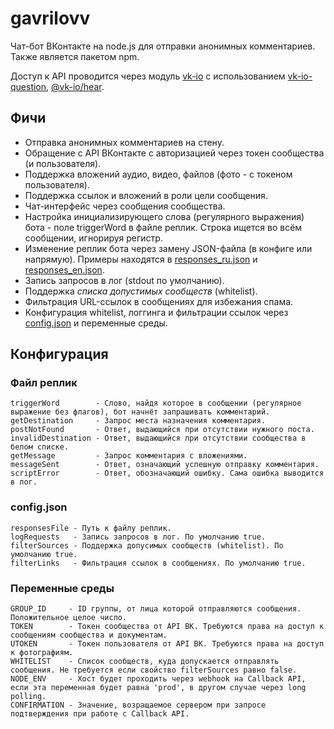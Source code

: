 # gavrilovv
Чат-бот ВКонтакте на node.js для отправки анонимных комментариев. Также является пакетом npm.

Доступ к API проводится через модуль [vk-io](https://github.com/negezor/vk-io) с использованием [vk-io-question](https://github.com/fakemancat/vk-io-question), [@vk-io/hear](https://github.com/negezor/vk-io/blob/master/packages/hear).

## Фичи
* Отправка анонимных комментариев на стену.
* Обращение с API ВКонтакте с авторизацией через токен сообщества (и пользователя).
* Поддержка вложений аудио, видео, файлов (фото - с токеном пользователя).
* Поддержка ссылок и вложений в роли цели сообщения.
* Чат-интерфейс через сообщения сообщества.
* Настройка инициализирующего слова (регулярного выражения) бота - поле triggerWord в файле реплик. Строка ищется во всём сообщении, игнорируя регистр.
* Изменение реплик бота через замену JSON-файла (в конфиге или напрямую). Примеры находятся в [responses_ru.json](./responses_ru.json) и [responses_en.json](./responses_en.json).
* Запись запросов в лог (stdout по умолчанию).
* Поддержка *списка допустимых сообществ* (whitelist).
* Фильтрация URL-ссылок в сообщениях для избежания спама.
* Конфигурация whitelist, логгинга и фильтрации ссылок через [config.json](./config.json) и переменные среды.

## Конфигурация
### Файл реплик
```
triggerWord        - Слово, найдя которое в сообщении (регулярное выражение без флагов), бот начнёт запрашивать комментарий.
getDestination     - Запрос места назначения комментария.
postNotFound       - Ответ, выдающийся при отсутствии нужного поста.
invalidDestination - Ответ, выдающийся при отсутствии сообщества в белом списке.
getMessage         - Запрос комментария с вложениями.
messageSent        - Ответ, означающий успешную отправку комментария.
scriptError        - Ответ, обозначающий ошибку. Сама ошибка выводится в лог.
```
### config.json
```
responsesFile - Путь к файлу реплик.
logRequests   - Запись запросов в лог. По умолчанию true.
filterSources - Поддержка допусимых сообществ (whitelist). По умолчанию true.
filterLinks   - Фильтрация ссылок в сообщениях. По умолчанию true.
```
### Переменные среды
```
GROUP_ID     - ID группы, от лица которой отправляются сообщения. Положительное целое число.
TOKEN        - Токен сообщества от API ВК. Требуются права на доступ к сообщениям сообщества и документам.
UTOKEN       - Токен пользователя от API ВК. Требуются права на доступ к фотографиям.
WHITELIST    - Список сообществ, куда допускается отправлять сообщения. Не требуется если свойство filterSources равно false.
NODE_ENV     - Хост будет проходить через webhook на Callback API, если эта переменная будет равна 'prod', в другом случае через long polling.
CONFIRMATION - Значение, возращаемое сервером при запросе подтверждения при работе с Callback API. 
```
